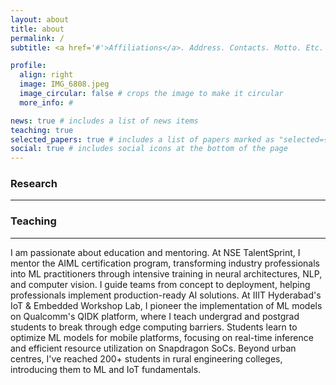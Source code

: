 ```yaml
---
layout: about
title: about
permalink: /
subtitle: <a href='#'>Affiliations</a>. Address. Contacts. Motto. Etc.

profile:
  align: right
  image: IMG_6808.jpeg
  image_circular: false # crops the image to make it circular
  more_info: #

news: true # includes a list of news items
teaching: true
selected_papers: true # includes a list of papers marked as "selected={true}"
social: true # includes social icons at the bottom of the page
---
```


### Research 

---

### Teaching

---
I am passionate about education and mentoring. At NSE TalentSprint, I mentor the AIML certification program, transforming industry professionals into ML practitioners through intensive training in neural architectures, NLP, and computer vision. I guide teams from concept to deployment, helping professionals implement production-ready AI solutions. At IIIT Hyderabad's IoT & Embedded Workshop Lab, I pioneer the implementation of ML models on Qualcomm's QIDK platform, where I teach undergrad and postgrad students to break through edge computing barriers. Students learn to optimize ML models for mobile platforms, focusing on real-time inference and efficient resource utilization on Snapdragon SoCs. Beyond urban centres, I've reached 200+ students in rural engineering colleges, introducing them to ML and IoT fundamentals.
